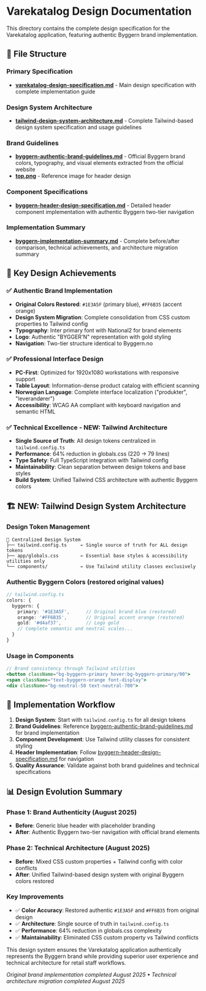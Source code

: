 # Varekatalog Design Documentation

This directory contains the complete design specification for the Varekatalog application, featuring authentic Byggern brand implementation.

## 📁 File Structure

### **Primary Specification**
- **[varekatalog-design-specification.md](./varekatalog-design-specification.md)** - Main design specification with complete implementation guide

### **Design System Architecture** 
- **[tailwind-design-system-architecture.md](./tailwind-design-system-architecture.md)** - Complete Tailwind-based design system specification and usage guidelines

### **Brand Guidelines**
- **[byggern-authentic-brand-guidelines.md](./byggern-authentic-brand-guidelines.md)** - Official Byggern brand colors, typography, and visual elements extracted from the official website
- **[top.png](./top.png)** - Reference image for header design

### **Component Specifications**
- **[byggern-header-design-specification.md](./byggern-header-design-specification.md)** - Detailed header component implementation with authentic Byggern two-tier navigation

### **Implementation Summary**
- **[byggern-implementation-summary.md](./byggern-implementation-summary.md)** - Complete before/after comparison, technical achievements, and architecture migration summary

## 🎯 Key Design Achievements

### ✅ Authentic Brand Implementation  
- **Original Colors Restored**: `#1E3A5F` (primary blue), `#FF6B35` (accent orange)
- **Design System Migration**: Complete consolidation from CSS custom properties to Tailwind config
- **Typography**: Inter primary font with National2 for brand elements
- **Logo**: Authentic "BYGGER'N" representation with gold styling
- **Navigation**: Two-tier structure identical to Byggern.no

### ✅ Professional Interface Design
- **PC-First**: Optimized for 1920x1080 workstations with responsive support
- **Table Layout**: Information-dense product catalog with efficient scanning
- **Norwegian Language**: Complete interface localization ("produkter", "leverandører")
- **Accessibility**: WCAG AA compliant with keyboard navigation and semantic HTML

### ✅ Technical Excellence - NEW: Tailwind Architecture
- **Single Source of Truth**: All design tokens centralized in `tailwind.config.ts`
- **Performance**: 64% reduction in globals.css (220 → 79 lines)
- **Type Safety**: Full TypeScript integration with Tailwind config
- **Maintainability**: Clean separation between design tokens and base styles
- **Build System**: Unified Tailwind CSS architecture with authentic Byggern colors

## 🏗️ NEW: Tailwind Design System Architecture

### **Design Token Management**
```
📁 Centralized Design System
├── tailwind.config.ts     ← Single source of truth for ALL design tokens
├── app/globals.css        ← Essential base styles & accessibility utilities only
└── components/            ← Use Tailwind utility classes exclusively
```

### **Authentic Byggern Colors** (restored original values)
```typescript
// tailwind.config.ts
colors: {
  byggern: {
    primary: '#1E3A5F',      // Original brand blue (restored)
    orange: '#FF6B35',       // Original accent orange (restored)
    gold: '#d4af37',         // Logo gold
    // Complete semantic and neutral scales...
  }
}
```

### **Usage in Components**
```jsx
// Brand consistency through Tailwind utilities
<button className="bg-byggern-primary hover:bg-byggern-primary/90">
<span className="text-byggern-orange font-display">
<div className="bg-neutral-50 text-neutral-700">
```

## 🚀 Implementation Workflow

1. **Design System**: Start with `tailwind.config.ts` for all design tokens
2. **Brand Guidelines**: Reference [byggern-authentic-brand-guidelines.md](./byggern-authentic-brand-guidelines.md) for brand implementation
3. **Component Development**: Use Tailwind utility classes for consistent styling
4. **Header Implementation**: Follow [byggern-header-design-specification.md](./byggern-header-design-specification.md) for navigation
5. **Quality Assurance**: Validate against both brand guidelines and technical specifications

## 📊 Design Evolution Summary

### **Phase 1**: Brand Authenticity (August 2025)
- **Before**: Generic blue header with placeholder branding
- **After**: Authentic Byggern two-tier navigation with official brand elements

### **Phase 2**: Technical Architecture (August 2025) 
- **Before**: Mixed CSS custom properties + Tailwind config with color conflicts
- **After**: Unified Tailwind-based design system with original Byggern colors restored

### **Key Improvements**
- ✅ **Color Accuracy**: Restored authentic `#1E3A5F` and `#FF6B35` from original design
- ✅ **Architecture**: Single source of truth in `tailwind.config.ts`
- ✅ **Performance**: 64% reduction in globals.css complexity
- ✅ **Maintainability**: Eliminated CSS custom property vs Tailwind conflicts

This design system ensures the Varekatalog application authentically represents the Byggern brand while providing superior user experience and technical architecture for retail staff workflows.

*Original brand implementation completed August 2025 • Technical architecture migration completed August 2025*